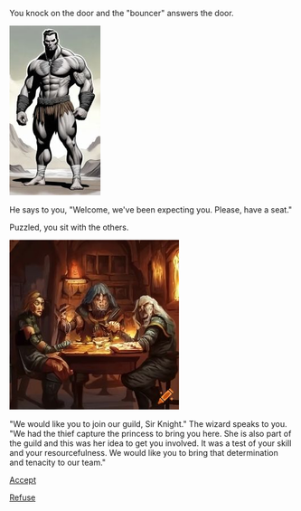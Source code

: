 You knock on the door and the "bouncer" answers the door.

![Fighter](./img/fightersm.jpg)

He says to you, "Welcome, we've been expecting you.  Please, have a seat."

Puzzled, you sit with the others.

![Sitting at the Table](./img/sitting_at_tablesm.jpg)

"We would like you to join our guild, Sir Knight."  The wizard speaks to you.  "We had the thief capture the princess to bring you here.  She is also part of the guild and this was her idea to get you involved.  It was a test of your skill and your resourcefulness.  We would like you to bring that determination and tenacity to our team."

[Accept](./KnightScene4A.md)

[Refuse](./KnightScene4B.md)